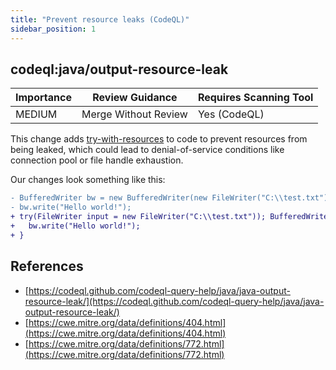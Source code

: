 ```yaml
---
title: "Prevent resource leaks (CodeQL)"
sidebar_position: 1
---
```


## codeql:java/output-resource-leak 

| Importance  | Review Guidance      | Requires Scanning Tool |
|-------------|----------------------|------------------------|
| MEDIUM | Merge Without Review | Yes (CodeQL)     |

This change adds [try-with-resources](https://docs.oracle.com/javase/tutorial/essential/exceptions/tryResourceClose.html) to code to prevent resources from being leaked, which could lead to denial-of-service conditions like connection pool or file handle exhaustion.

Our changes look something like this:

```diff
- BufferedWriter bw = new BufferedWriter(new FileWriter("C:\\test.txt"));
- bw.write("Hello world!");
+ try(FileWriter input = new FileWriter("C:\\test.txt")); BufferedWriter bw = new BufferedWriter(input)){ 
+   bw.write("Hello world!");
+ }
```


## References
 * [https://codeql.github.com/codeql-query-help/java/java-output-resource-leak/](https://codeql.github.com/codeql-query-help/java/java-output-resource-leak/)
 * [https://cwe.mitre.org/data/definitions/404.html](https://cwe.mitre.org/data/definitions/404.html)
 * [https://cwe.mitre.org/data/definitions/772.html](https://cwe.mitre.org/data/definitions/772.html)

